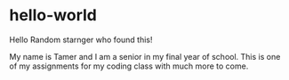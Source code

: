 # hello-world

Hello Random starnger who found this!

My name is Tamer and I am a senior in my final year of school.
This is one of my assignments for my coding class with much more to come.
